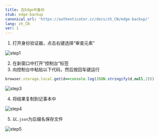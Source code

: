 ```yaml
---
title: 在Edge中备份
stub: edge-backup
canonical_url: 'https://authenticator.cc/docs/zh_CN/edge-backup/'
lang: zh_CN
ver: 1
---
```


1. 打开身份验证器，点击右键选择“审查元素”

![step1](/assets/edge-backup-screenshots/step1.PNG)

2. 在新窗口中打开“控制台”标签
3. 向控制台中粘贴以下代码，然后按回车键运行
```javascript
browser.storage.local.get(d=>console.log(JSON.stringify(d,null,2)))
```

![step3](/assets/edge-backup-screenshots/step3.PNG)

4. 将结果复制到记事本中

![step4](/assets/edge-backup-screenshots/step4.PNG)

5. 以`.json`为后缀名保存文件

![step5](/assets/edge-backup-screenshots/step5.PNG)
